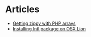 # Articles

* [Getting zippy with PHP arrays](./blog/2018/05/getting-zippy-with-php-arrays.md)
* [Installing Intl package on OSX Lion](./blog/2012/04/installing-intl-package-on-osx-lion.md)
